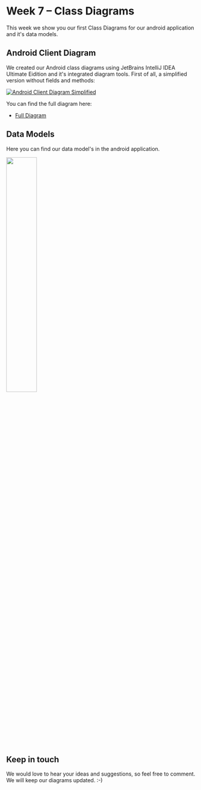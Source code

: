 # Week 7 – Class Diagrams

This week we show you our first Class Diagrams for our android application and it's data models.

## Android Client Diagram
We created our Android class diagrams using JetBrains IntelliJ IDEA Ultimate Eidition and it's integrated diagram tools.
First of all, a simplified version without fields and methods:

[![Android Client Diagram Simplified](https://raw.githubusercontent.com/WGPlaner/wg_planer/master/Documentation/UC/ClassDiagrams/class_diagram_android_min.png)](https://raw.githubusercontent.com/WGPlaner/wg_planer/master/Documentation/UC/ClassDiagrams/class_diagram_android_min.png)

You can find the full diagram here:
 - [Full Diagram](https://raw.githubusercontent.com/WGPlaner/wg_planer/master/Documentation/UC/ClassDiagrams/class_diagram_android.png)

## Data Models
Here you can find our data model's in the android application.

<a href="https://raw.githubusercontent.com/WGPlaner/wg_planer/master/Documentation/UC/ClassDiagrams/class_diagram_models.png"><img src="https://raw.githubusercontent.com/WGPlaner/wg_planer/master/Documentation/UC/ClassDiagrams/class_diagram_models.png" style="width:40%;"></a>

## Keep in touch
We would love to hear your ideas and suggestions, so feel free to comment. We will keep our diagrams updated. :-)
